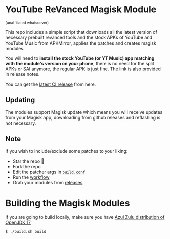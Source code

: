 # YouTube ReVanced Magisk Module

<sub>(unaffiliated whatsoever)<sub>

This repo includes a simple script that downloads all the latest version of necessary prebuilt revanced tools and the stock APKs of YouTube and YouTube Music from APKMirror, applies the patches and creates magisk modules.

You will need to **install the stock YouTube (or YT Music) app matching with the module's version on your phone**, there is no need for the split APKs or SAI anymore, the regular APK is just fine. The link is also provided in release notes.

You can get the [latest CI release](https://github.com/j-hc/revanced-magisk-module/releases) from here.

## Updating
The modules support Magisk update which means you will receive updates from your Magisk app, downloading from github releases and reflashing is not necessary.

## Note
If you wish to include/exclude some patches to your liking:
 * Star the repo :eyes:
 * Fork the repo
 * Edit the patcher args in [`build.conf`](./build.conf)
 * Run the [workflow](../../actions/workflows/build.yml)
 * Grab your modules from [releases](../../releases)

# Building the Magisk Modules
If you are going to build locally, make sure you have [Azul Zulu distribution of OpenJDK 17](https://www.azul.com/downloads/?version=java-17-lts&os=linux&architecture=x86-64-bit&package=jdk)

```console
$ ./build.sh build
```
